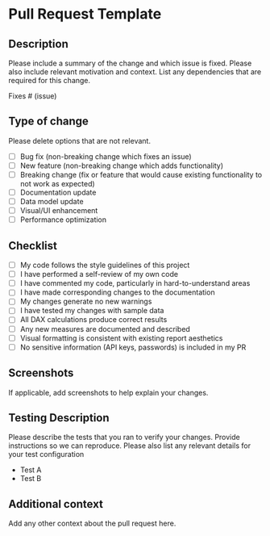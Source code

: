 # Pull Request Template

## Description

Please include a summary of the change and which issue is fixed. Please also include relevant motivation and context. List any dependencies that are required for this change.

Fixes # (issue)

## Type of change

Please delete options that are not relevant.

- [ ] Bug fix (non-breaking change which fixes an issue)
- [ ] New feature (non-breaking change which adds functionality)
- [ ] Breaking change (fix or feature that would cause existing functionality to not work as expected)
- [ ] Documentation update
- [ ] Data model update
- [ ] Visual/UI enhancement
- [ ] Performance optimization

## Checklist

- [ ] My code follows the style guidelines of this project
- [ ] I have performed a self-review of my own code
- [ ] I have commented my code, particularly in hard-to-understand areas
- [ ] I have made corresponding changes to the documentation
- [ ] My changes generate no new warnings
- [ ] I have tested my changes with sample data
- [ ] All DAX calculations produce correct results
- [ ] Any new measures are documented and described
- [ ] Visual formatting is consistent with existing report aesthetics
- [ ] No sensitive information (API keys, passwords) is included in my PR

## Screenshots

If applicable, add screenshots to help explain your changes.

## Testing Description

Please describe the tests that you ran to verify your changes. Provide instructions so we can reproduce. Please also list any relevant details for your test configuration

- Test A
- Test B

## Additional context

Add any other context about the pull request here.
